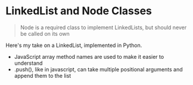 # LinkedList and Node Classes

> Node is a required class to implement LinkedLists, but should never be called on its own

Here's my take on a LinkedList, implemented in Python.

- JavaScript array method names are used to make it easier to understand
- .push(), like in javascript, can take multiple positional arguments and append them to the list

